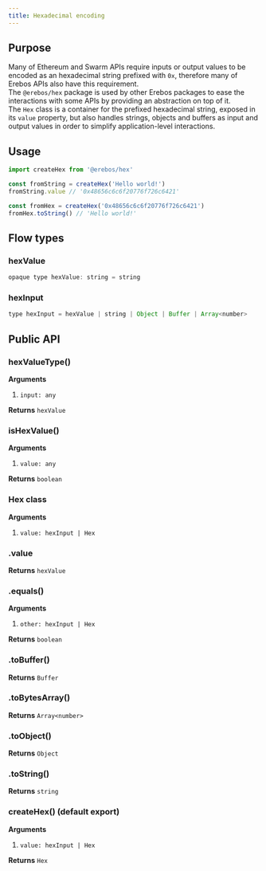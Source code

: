 ```yaml
---
title: Hexadecimal encoding
---
```


## Purpose

Many of Ethereum and Swarm APIs require inputs or output values to be encoded as an hexadecimal string prefixed with `0x`, therefore many of Erebos APIs also have this requirement.\
The `@erebos/hex` package is used by other Erebos packages to ease the interactions with some APIs by providing an abstraction on top of it.\
The `Hex` class is a container for the prefixed hexadecimal string, exposed in its `value` property, but also handles strings, objects and buffers as input and output values in order to simplify application-level interactions.

## Usage

```javascript
import createHex from '@erebos/hex'

const fromString = createHex('Hello world!')
fromString.value // '0x48656c6c6f20776f726c6421'

const fromHex = createHex('0x48656c6c6f20776f726c6421')
fromHex.toString() // 'Hello world!'
```

## Flow types

### hexValue

```javascript
opaque type hexValue: string = string
```

### hexInput

```javascript
type hexInput = hexValue | string | Object | Buffer | Array<number>
```

## Public API

### hexValueType()

**Arguments**

1.  `input: any`

**Returns** `hexValue`

### isHexValue()

**Arguments**

1.  `value: any`

**Returns** `boolean`

### Hex class

**Arguments**

1.  `value: hexInput | Hex`

### .value

**Returns** `hexValue`

### .equals()

**Arguments**

1.  `other: hexInput | Hex`

**Returns** `boolean`

### .toBuffer()

**Returns** `Buffer`

### .toBytesArray()

**Returns** `Array<number>`

### .toObject()

**Returns** `Object`

### .toString()

**Returns** `string`

### createHex() (default export)

**Arguments**

1.  `value: hexInput | Hex`

**Returns** `Hex`
